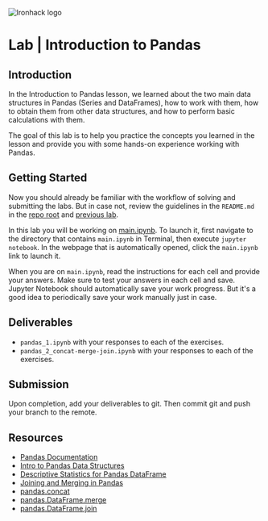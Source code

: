 ![Ironhack logo](https://i.imgur.com/1QgrNNw.png)

# Lab | Introduction to Pandas

## Introduction

In the Introduction to Pandas lesson, we learned about the two main data structures in Pandas (Series and DataFrames), how to work with them, how to obtain them from other data structures, and how to perform basic calculations with them.

The goal of this lab is to help you practice the concepts you learned in the lesson and provide you with some hands-on experience working with Pandas.

## Getting Started

Now you should already be familiar with the workflow of solving and submitting the labs. But in case not, review the guidelines in the `README.md` in the [repo root](../..) and [previous lab](../lab-pandas).

In this lab you will be working on [main.ipynb](your-code/main.ipynb). To launch it, first navigate to the directory that contains `main.ipynb` in Terminal, then execute `jupyter notebook`. In the webpage that is automatically opened, click the `main.ipynb` link to launch it.

When you are on `main.ipynb`, read the instructions for each cell and provide your answers. Make sure to test your answers in each cell and save. Jupyter Notebook should automatically save your work progress. But it's a good idea to periodically save your work manually just in case.

## Deliverables

- `pandas_1.ipynb` with your responses to each of the exercises.
- `pandas_2_concat-merge-join.ipynb` with your responses to each of the exercises.


## Submission

Upon completion, add your deliverables to git. Then commit git and push your branch to the remote.

## Resources

- [Pandas Documentation](https://pandas.pydata.org/pandas-docs/stable/)
- [Intro to Pandas Data Structures](https://pandas.pydata.org/pandas-docs/stable/dsintro.html)
- [Descriptive Statistics for Pandas DataFrame](https://chrisalbon.com/python/data_wrangling/pandas_dataframe_descriptive_stats/)
- [Joining and Merging in Pandas](https://pandas.pydata.org/pandas-docs/stable/merging.html)
- [pandas.concat](https://pandas.pydata.org/pandas-docs/stable/generated/pandas.concat.html)
- [pandas.DataFrame.merge](https://pandas.pydata.org/pandas-docs/stable/generated/pandas.DataFrame.merge.html)
- [pandas.DataFrame.join](https://pandas.pydata.org/pandas-docs/stable/generated/pandas.DataFrame.join.html)

